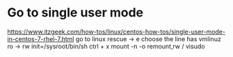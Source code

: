 # Go to single user mode
https://www.itzgeek.com/how-tos/linux/centos-how-tos/single-user-mode-in-centos-7-rhel-7.html
go to linux rescue -> e
choose the line has vmlinuz
ro -> rw init=/sysroot/bin/sh
ctrl + x
mount -n -o remount,rw /
visudo
